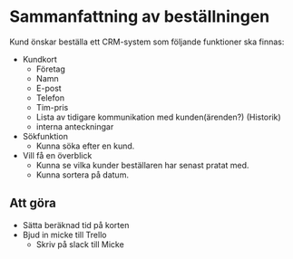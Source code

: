 # Sammanfattning av beställningen
Kund önskar beställa ett CRM-system som följande funktioner ska finnas:
- Kundkort
  - Företag
  - Namn
  - E-post
  - Telefon
  - Tim-pris
  - Lista av tidigare kommunikation med kunden(ärenden?) (Historik)
  - interna anteckningar
- Sökfunktion
  - Kunna söka efter en kund.
- Vill få en överblick 
  - Kunna se vilka kunder beställaren har senast pratat med.
  - Kunna sortera på datum.

## Att göra
 - Sätta beräknad tid på korten
 - Bjud in micke till Trello
   - Skriv på slack till Micke
